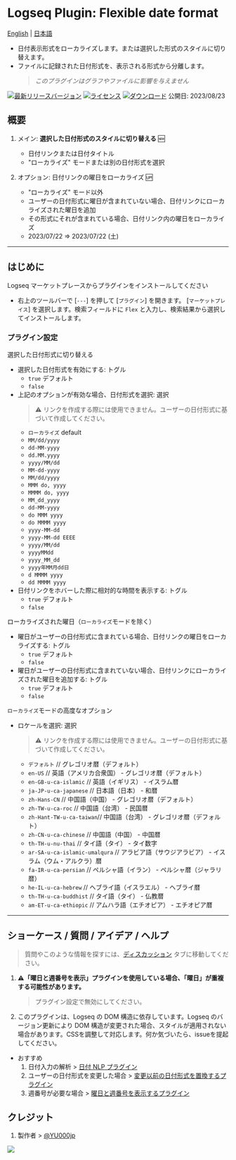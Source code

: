 # Logseq Plugin: Flexible date format

[English](https://github.com/YU000jp/logseq-plugin-flex-date-format) | [日本語](https://github.com/YU000jp/logseq-plugin-flex-date-format/blob/main/readme.ja.md)

- 日付表示形式をローカライズします。または選択した形式のスタイルに切り替えます。
- ファイルに記録された日付形式を、表示される形式から分離します。
   > *このプラグインはグラフやファイルに影響を与えません*

[![最新リリースバージョン](https://img.shields.io/github/v/release/YU000jp/logseq-plugin-flex-date-format)](https://github.com/YU000jp/logseq-plugin-flex-date-format/releases)
[![ライセンス](https://img.shields.io/github/license/YU000jp/logseq-plugin-flex-date-format?color=blue)](https://github.com/YU000jp/logseq-plugin-flex-date-format/LICENSE)
[![ダウンロード](https://img.shields.io/github/downloads/YU000jp/logseq-plugin-flex-date-format/total.svg)](https://github.com/YU000jp/logseq-plugin-flex-date-format/releases)
 公開日: 2023/08/23

## 概要

1. メイン: **選択した日付形式のスタイルに切り替える** 🆕
   - 日付リンクまたは日付タイトル
   - "ローカライズ" モードまたは別の日付形式を選択

1. オプション: 日付リンクの曜日をローカライズ 🆙
   - "ローカライズ" モード以外
   - ユーザーの日付形式に曜日が含まれていない場合、日付リンクにローカライズされた曜日を追加
   - その形式にそれが含まれている場合、日付リンク内の曜日をローカライズ
   - 2023/07/22 => 2023/07/22 (土)

---

## はじめに

Logseq マーケットプレースからプラグインをインストールしてください

  - 右上のツールバーで [`---`] を押して [`プラグイン`] を開きます。 [`マーケットプレイス`] を選択します。検索フィールドに `Flex` と入力し、検索結果から選択してインストールします。

### プラグイン設定

選択した日付形式に切り替える
  - 選択した日付形式を有効にする: トグル
    - `true` デフォルト
    - `false`
  - 上記のオプションが有効な場合、日付形式を選択: 選択
    > ⚠️ リンクを作成する際には使用できません。ユーザーの日付形式に基づいて作成してください。
    - `ローカライズ` default
    - `MM/dd/yyyy`
    - `dd-MM-yyyy`
    - `dd.MM.yyyy`
    - `yyyy/MM/dd`
    - `MM-dd-yyyy`
    - `MM/dd/yyyy`
    - `MMM do, yyyy`
    - `MMMM do, yyyy`
    - `MM_dd_yyyy`
    - `dd-MM-yyyy`
    - `do MMM yyyy`
    - `do MMMM yyyy`
    - `yyyy-MM-dd`
    - `yyyy-MM-dd EEEE`
    - `yyyy/MM/dd`
    - `yyyyMMdd`
    - `yyyy_MM_dd`
    - `yyyy年MM月dd日`
    - `d MMMM yyyy`
    - `dd MMMM yyyy`
  - 日付リンクをホバーした際に相対的な時間を表示する: トグル
    - `true` デフォルト
    - `false`

ローカライズされた曜日（`ローカライズ`モードを除く）
  - 曜日がユーザーの日付形式に含まれている場合、日付リンクの曜日をローカライズする: トグル
    - `true` デフォルト
    - `false`
  - 曜日がユーザーの日付形式に含まれていない場合、日付リンクにローカライズされた曜日を追加する: トグル
    - `true` デフォルト
    - `false`

`ローカライズ`モードの高度なオプション
  - ロケールを選択: 選択
    > ⚠️ リンクを作成する際には使用できません。ユーザーの日付形式に基づいて作成してください。
    - `デフォルト`              // グレゴリオ暦（デフォルト）
    - `en-US`                // 英語（アメリカ合衆国） - グレゴリオ暦（デフォルト）
    - `en-GB-u-ca-islamic`   // 英語（イギリス） - イスラム暦
    - `ja-JP-u-ca-japanese`   // 日本語（日本） - 和暦
    - `zh-Hans-CN`            // 中国語（中国） - グレゴリオ暦（デフォルト）
    - `zh-TW-u-ca-roc`        // 中国語（台湾） - 民国暦
    - `zh-Hant-TW-u-ca-taiwan`// 中国語（台湾） - グレゴリオ暦（デフォルト）
    - `zh-CN-u-ca-chinese`    // 中国語（中国） - 中国暦
    - `th-TH-u-nu-thai`       // タイ語（タイ） - タイ数字
    - `ar-SA-u-ca-islamic-umalqura`   // アラビア語（サウジアラビア） - イスラム（ウム・アルクラ）暦
    - `fa-IR-u-ca-persian`    // ペルシャ語（イラン） - ペルシャ暦（ジャラリ暦）
    - `he-IL-u-ca-hebrew`     // ヘブライ語（イスラエル） - ヘブライ暦
    - `th-TH-u-ca-buddhist`   // タイ語（タイ） - 仏教暦
    - `am-ET-u-ca-ethiopic`   // アムハラ語（エチオピア） - エチオピア暦

---

## ショーケース / 質問 / アイデア / ヘルプ

> 質問やこのような情報を探すには、[ディスカッション](https://github.com/YU000jp/logseq-plugin-flex-date-format/discussions) タブに移動してください。

1. **⚠️「曜日と週番号を表示」プラグインを使用している場合、「曜日」が重複する可能性があります。**
   > プラグイン設定で無効にしてください。
1. このプラグインは、Logseq の DOM 構造に依存しています。Logseq のバージョン更新により DOM 構造が変更された場合、スタイルが適用されない場合があります。CSSを調整して対応します。何か気づいたら、issueを提起してください。

- おすすめ
  1. 日付入力の解析 > [日付 NLP プラグイン](https://github.com/hkgnp/logseq-datenlp-plugin)
  1. ユーザーの日付形式を変更した場合 > [変更以前の日付形式を置換するプラグイン](https://github.com/YU000jp/logseq-plugin-legacy-date-format)
  1. 週番号が必要な場合 > [曜日と週番号を表示するプラグイン](https://github.com/YU000jp/logseq-plugin-show-weekday-and-week-number/)

## クレジット

1. 製作者 > [@YU000jp](https://github.com/YU000jp)

<a href="https://www.buymeacoffee.com/yu000japan"><img src="https://img.buymeacoffee.com/button-api/?text=Buy me a pizza&emoji=🍕&slug=yu000japan&button_colour=FFDD00&font_colour=000000&font_family=Poppins&outline_colour=000000&coffee_colour=ffffff" /></a>
